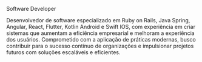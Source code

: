 <p>Software Developer</p>
<p></p>Desenvolvedor de software especializado em Ruby on Rails, Java Spring, Angular, React, Flutter, Kotlin Android e Swift IOS, com experiência em criar sistemas que aumentam a eficiência empresarial e melhoram a experiência dos usuários. Comprometido com a aplicação de práticas modernas, busco contribuir para o sucesso contínuo de organizações e impulsionar projetos futuros com soluções escaláveis e eficientes.</p>
